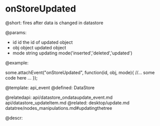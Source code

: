 onStoreUpdated
=============


@short:
	fires after data is changed in datastore

@params:
- id		id		the id of updated object
- obj		object		updated object
- mode		string		updating mode('inserted','deleted','updated')

@example: 
	
some.attachEvent("onStoreUpdated", function(id, obj, mode){
    //... some code here ... 
});

@template:	api_event
@defined:	DataStore

@relatedapi:
	api/datastore_ondataupdate_event.md
    api/datastore_updateItem.md
@related: 
	desktop/update.md
    datatree/nodes_manipulations.md#updatingthetree
	
@descr:


